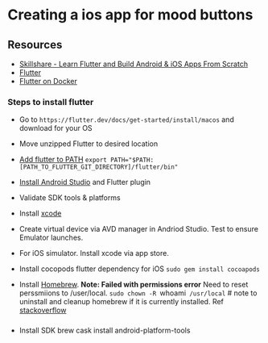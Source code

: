 # Creating a ios app for mood buttons

## Resources

- [Skillshare - Learn Flutter and Build Android & iOS Apps From Scratch](https://www.skillshare.com/classes/Learn-Flutter-and-Build-Android-iOS-Apps-From-Scratch/928312980/projects?via=custom-lists)
- [Flutter](https://flutter.dev/)
- [Flutter on Docker](https://blog.codemagic.io/how-to-dockerize-flutter-apps/)

### Steps to install flutter

- Go to `https://flutter.dev/docs/get-started/install/macos` and download for your OS
- Move unzipped Flutter to desired location
- [Add flutter to PATH](https://flutter.dev/docs/get-started/install/macos#update-your-path)
`export PATH="$PATH:[PATH_TO_FLUTTER_GIT_DIRECTORY]/flutter/bin"`
- [Install Android Studio](https://developer.android.com/studio/install) and Flutter plugin
- Validate SDK tools & platforms
- Install [xcode](https://flutter.dev/docs/get-started/install/macos)
- Create virtual device via AVD manager in Andriod Studio. Test to ensure Emulator launches.
- For iOS simulator. Install xcode via app store.
- Install cocopods flutter dependency for iOS
`sudo gem install cocoapods`

- Install [Homebrew](https://brew.sh/).
**Note: Failed with permissions error**
Need to reset perssmiions to /user/local.
`sudo chown -R `whoami` /usr/local` # note to uninstall and cleanup homebrew if it is currently installed.
Ref [stackoverflow](https://stackoverflow.com/questions/26519394/permissions-error-while-installing-homebrew)

###
- Install SDK
brew cask install android-platform-tools
